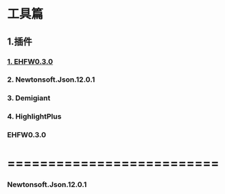 # 工具篇

## 1.插件

### [1. EHFW0.3.0](###EHFW0.3.0)
### 2. Newtonsoft.Json.12.0.1
### 3. Demigiant
### 4. HighlightPlus



### EHFW0.3.0
==========================
========================


### Newtonsoft.Json.12.0.1